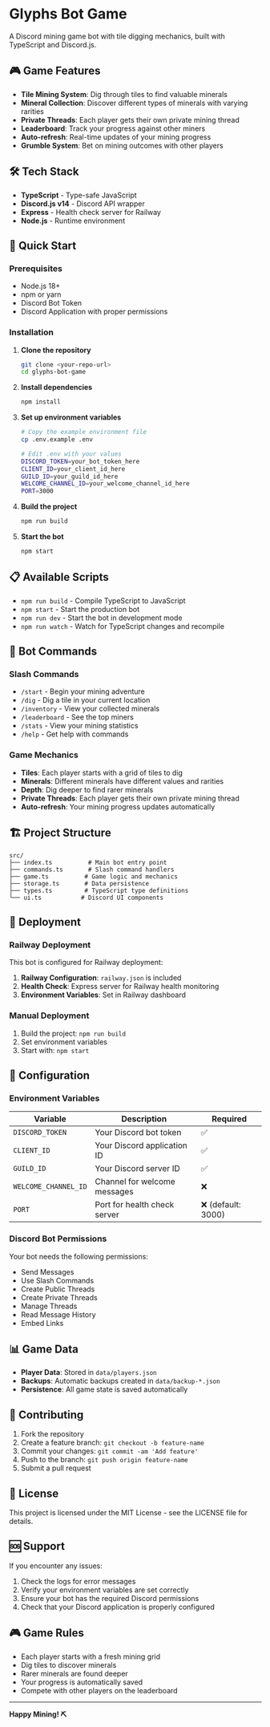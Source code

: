 # Glyphs Bot Game

A Discord mining game bot with tile digging mechanics, built with TypeScript and Discord.js.

## 🎮 Game Features

- **Tile Mining System**: Dig through tiles to find valuable minerals
- **Mineral Collection**: Discover different types of minerals with varying rarities
- **Private Threads**: Each player gets their own private mining thread
- **Leaderboard**: Track your progress against other miners
- **Auto-refresh**: Real-time updates of your mining progress
- **Grumble System**: Bet on mining outcomes with other players

## 🛠️ Tech Stack

- **TypeScript** - Type-safe JavaScript
- **Discord.js v14** - Discord API wrapper
- **Express** - Health check server for Railway
- **Node.js** - Runtime environment

## 🚀 Quick Start

### Prerequisites

- Node.js 18+ 
- npm or yarn
- Discord Bot Token
- Discord Application with proper permissions

### Installation

1. **Clone the repository**
   ```bash
   git clone <your-repo-url>
   cd glyphs-bot-game
   ```

2. **Install dependencies**
   ```bash
   npm install
   ```

3. **Set up environment variables**
   ```bash
   # Copy the example environment file
   cp .env.example .env
   
   # Edit .env with your values
   DISCORD_TOKEN=your_bot_token_here
   CLIENT_ID=your_client_id_here
   GUILD_ID=your_guild_id_here
   WELCOME_CHANNEL_ID=your_welcome_channel_id_here
   PORT=3000
   ```

4. **Build the project**
   ```bash
   npm run build
   ```

5. **Start the bot**
   ```bash
   npm start
   ```

## 📋 Available Scripts

- `npm run build` - Compile TypeScript to JavaScript
- `npm start` - Start the production bot
- `npm run dev` - Start the bot in development mode
- `npm run watch` - Watch for TypeScript changes and recompile

## 🎯 Bot Commands

### Slash Commands

- `/start` - Begin your mining adventure
- `/dig` - Dig a tile in your current location
- `/inventory` - View your collected minerals
- `/leaderboard` - See the top miners
- `/stats` - View your mining statistics
- `/help` - Get help with commands

### Game Mechanics

- **Tiles**: Each player starts with a grid of tiles to dig
- **Minerals**: Different minerals have different values and rarities
- **Depth**: Dig deeper to find rarer minerals
- **Private Threads**: Each player gets their own private mining thread
- **Auto-refresh**: Your mining progress updates automatically

## 🏗️ Project Structure

```
src/
├── index.ts          # Main bot entry point
├── commands.ts       # Slash command handlers
├── game.ts          # Game logic and mechanics
├── storage.ts       # Data persistence
├── types.ts         # TypeScript type definitions
└── ui.ts           # Discord UI components
```

## 🚀 Deployment

### Railway Deployment

This bot is configured for Railway deployment:

1. **Railway Configuration**: `railway.json` is included
2. **Health Check**: Express server for Railway health monitoring
3. **Environment Variables**: Set in Railway dashboard

### Manual Deployment

1. Build the project: `npm run build`
2. Set environment variables
3. Start with: `npm start`

## 🔧 Configuration

### Environment Variables

| Variable | Description | Required |
|----------|-------------|----------|
| `DISCORD_TOKEN` | Your Discord bot token | ✅ |
| `CLIENT_ID` | Your Discord application ID | ✅ |
| `GUILD_ID` | Your Discord server ID | ✅ |
| `WELCOME_CHANNEL_ID` | Channel for welcome messages | ❌ |
| `PORT` | Port for health check server | ❌ (default: 3000) |

### Discord Bot Permissions

Your bot needs the following permissions:
- Send Messages
- Use Slash Commands
- Create Public Threads
- Create Private Threads
- Manage Threads
- Read Message History
- Embed Links

## 📊 Game Data

- **Player Data**: Stored in `data/players.json`
- **Backups**: Automatic backups created in `data/backup-*.json`
- **Persistence**: All game state is saved automatically

## 🤝 Contributing

1. Fork the repository
2. Create a feature branch: `git checkout -b feature-name`
3. Commit your changes: `git commit -am 'Add feature'`
4. Push to the branch: `git push origin feature-name`
5. Submit a pull request

## 📝 License

This project is licensed under the MIT License - see the LICENSE file for details.

## 🆘 Support

If you encounter any issues:

1. Check the logs for error messages
2. Verify your environment variables are set correctly
3. Ensure your bot has the required Discord permissions
4. Check that your Discord application is properly configured

## 🎮 Game Rules

- Each player starts with a fresh mining grid
- Dig tiles to discover minerals
- Rarer minerals are found deeper
- Your progress is automatically saved
- Compete with other players on the leaderboard

---

**Happy Mining! ⛏️**